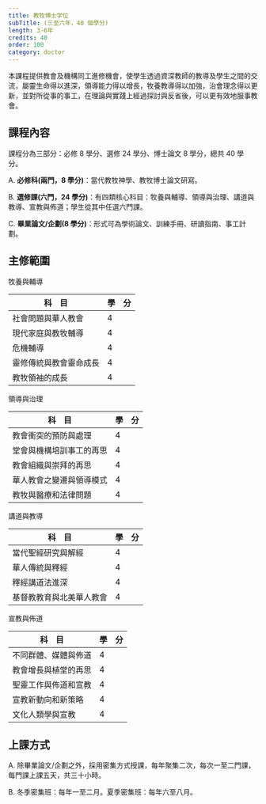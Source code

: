 ```yaml
---
title: 教牧博士学位
subTitle: (三至六年，40 個學分)
length: 3-6年
credits: 40
order: 100
category: doctor
---
```


本課程提供教會及機構同工進修機會，使學生透過資深教師的教導及學生之間的交流，屬靈生命得以進深，領導能力得以增長，牧養教導得以加強，治會理念得以更新，並對所從事的事工，在理論與實踐上經過探討與反省後，可以更有效地服事教會。

## 課程內容

課程分為三部分：必修 8 學分、選修 24 學分、博士論文 8 學分，總共 40 學分。

A. **必修科(兩門，8 學分)**：當代教牧神學、教牧博士論文研寫。

B. **選修課(六門，24 學分)**：有四類核心科目：牧養與輔導、領導與治理、講道與教導、宣教與佈道；學生從其中任選六門課。

C. **畢業論文/企劃(8 學分)**：形式可為學術論文、訓練手冊、研讀指南、事工計劃。

## 主修範圍

牧養與輔導

| 科　目                 | 學　分 |
| ---------------------- | ------ |
| 社會問題與華人教會     | 4      |
| 現代家庭與教牧輔導     | 4      |
| 危機輔導               | 4      |
| 靈修傳統與教會靈命成長 | 4      |
| 教牧領袖的成長         | 4      |

領導與治理

| 科　目                   | 學　分 |
| ------------------------ | ------ |
| 教會衝突的預防與處理     | 4      |
| 堂會與機構培訓事工的再思 | 4      |
| 教會組織與崇拜的再思     | 4      |
| 華人教會之變遷與領導模式 | 4      |
| 教牧與醫療和法律問題     | 4      |

講道與教導

| 科　目                   | 學　分 |
| ------------------------ | ------ |
| 當代聖經研究與解經       | 4      |
| 華人傳統與釋經           | 4      |
| 釋經講道法進深           | 4      |
| 基督教教育與北美華人教會 | 4      |

宣教與佈道

| 科　目               | 學　分 |
| -------------------- | ------ |
| 不同群體、媒體與佈道 | 4      |
| 教會增長與植堂的再思 | 4      |
| 聖靈工作與佈道和宣教 | 4      |
| 宣教新動向和新策略   | 4      |
| 文化人類學與宣教     | 4      |

## 上課方式

A. 除畢業論文/企劃之外，採用密集方式授課，每年聚集二次，每次一至二門課，每門課上課五天，共三十小時。

B. 冬季密集班：每年一至二月。夏季密集班：每年六至八月。
